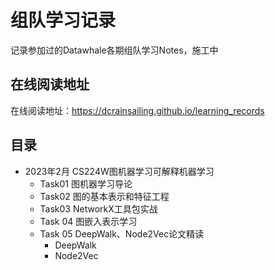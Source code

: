 # 组队学习记录 

记录参加过的Datawhale各期组队学习Notes，施工中

## 在线阅读地址

在线阅读地址：https://dcrainsailing.github.io/learning_records

## 目录

- 2023年2月 CS224W图机器学习可解释机器学习
  - Task01 图机器学习导论
  - Task02 图的基本表示和特征工程
  - Task03 NetworkX工具包实战
  - Task 04 图嵌入表示学习
  - Task 05 DeepWalk、Node2Vec论文精读
    - DeepWalk
    - Node2Vec
